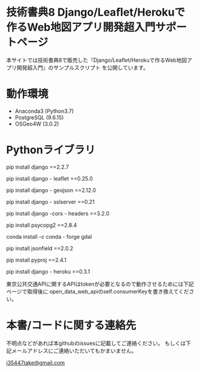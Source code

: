# 技術書典8 Django/Leaﬂet/Herokuで作るWeb地図アプリ開発超入門サポートページ

本サイトでは技術書典8で販売した『Django/Leaﬂet/Herokuで作るWeb地図アプリ開発超入門』のサンプルスクリプト
を公開しています。

# 動作環境

* Anaconda3 (Python3.7)
* PostgreSQL (9.6.15)
* OSGeo4W (3.0.2)

# Pythonライブラリ

pip install django ==2.2.7

pip install django - leaflet ==0.25.0

pip install django - geojson ==2.12.0

pip install django - sslserver ==0.21

pip install django -cors - headers ==3.2.0

pip install psycopg2 ==2.8.4

conda install -c conda - forge gdal

pip install jsonfield ==2.0.2

pip install pyproj ==2.4.1

pip install django - heroku ==0.3.1

東京公共交通APIに関するAPIはtokenが必要となるので動作させるためには下記ページで取得後に
open_data_web_apiのself.consumerKeyを書き換えてください。

# 本書/コードに関する連絡先

不明点などがあれば本githubのissuesに記載してご連絡ください。
もしくは下記メールアドレスにご連絡いただいてもかまいません。

i35447take@gmail.com


